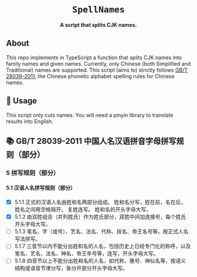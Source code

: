 <div style="text-align: center">

  <h1><code>SpellNames</code></h1>

<strong>A script that splits CJK names.</strong>
</div>

## About

This repo implements in TypeScript a function that splits CJK names into family names and given names.
Currently, only Chinese (both Simplified and Traditional) names are supported.
This script (aims to) strictly follows [GB/T 28039-2011], the Chinese phonetic alphabet spelling rules for Chinese
names.

[GB/T 28039-2011]: https://openstd.samr.gov.cn/bzgk/gb/newGbInfo?hcno=22334869F6825C2492FC9BC913430EAD

## 🚴 Usage

This script only cuts names.
You will need a pinyin library to translate results into English.

## 📚 GB/T 28039-2011 中国人名汉语拼音字母拼写规则（部分）

### 5 拼写规则（部分）

#### 5.1 汉语人名拼写规则（部分）

- [x] 5.1.1
  正式的汉语人名由姓和名两部分组成。
  姓和名分写，姓在前，名在后，姓名之间用空格隔开。
  复姓连写。
  姓和名的开头字母大写。
- [x] 5.1.2
  由双姓组合（并列姓氏）作为姓氏部分，双姓中间加连接号，每个姓氏开头字母大写。
- [ ] 5.1.3
  笔名、字（或号）、艺名、法名、代称、技名、帝王名号等，按正式人名写法拼写。
- [ ] 5.1.7
  三音节以内不能分出姓和名的人名，包括历史上已经专门化的称呼，以及笔名、艺名、法名、神名、帝王年号等，连写，开头字母大写。
- [ ] 5.1.8
  四音节以上不能分出姓和名的人名，如代称、雅号、神仙名等，按语义结构或语音节律分写，各分开部分开头字母大写。